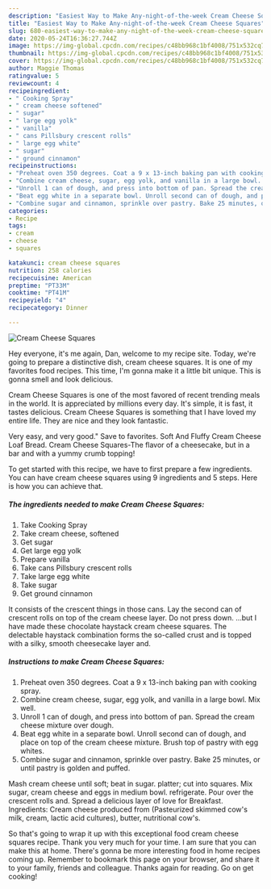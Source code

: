 ```yaml
---
description: "Easiest Way to Make Any-night-of-the-week Cream Cheese Squares"
title: "Easiest Way to Make Any-night-of-the-week Cream Cheese Squares"
slug: 680-easiest-way-to-make-any-night-of-the-week-cream-cheese-squares
date: 2020-05-24T16:36:27.744Z
image: https://img-global.cpcdn.com/recipes/c48bb968c1bf4008/751x532cq70/cream-cheese-squares-recipe-main-photo.jpg
thumbnail: https://img-global.cpcdn.com/recipes/c48bb968c1bf4008/751x532cq70/cream-cheese-squares-recipe-main-photo.jpg
cover: https://img-global.cpcdn.com/recipes/c48bb968c1bf4008/751x532cq70/cream-cheese-squares-recipe-main-photo.jpg
author: Maggie Thomas
ratingvalue: 5
reviewcount: 4
recipeingredient:
- " Cooking Spray"
- " cream cheese softened"
- " sugar"
- " large egg yolk"
- " vanilla"
- " cans Pillsbury crescent rolls"
- " large egg white"
- " sugar"
- " ground cinnamon"
recipeinstructions:
- "Preheat oven 350 degrees. Coat a 9 x 13-inch baking pan with cooking spray."
- "Combine cream cheese, sugar, egg yolk, and vanilla in a large bowl. Mix well."
- "Unroll 1 can of dough, and press into bottom of pan. Spread the cream cheese mixture over dough."
- "Beat egg white in a separate bowl. Unroll second can of dough, and place on top of the cream cheese mixture. Brush top of pastry with egg whites."
- "Combine sugar and cinnamon, sprinkle over pastry. Bake 25 minutes, or until pastry is golden and puffed."
categories:
- Recipe
tags:
- cream
- cheese
- squares

katakunci: cream cheese squares 
nutrition: 258 calories
recipecuisine: American
preptime: "PT33M"
cooktime: "PT41M"
recipeyield: "4"
recipecategory: Dinner

---
```



![Cream Cheese Squares](https://img-global.cpcdn.com/recipes/c48bb968c1bf4008/751x532cq70/cream-cheese-squares-recipe-main-photo.jpg)

Hey everyone, it's me again, Dan, welcome to my recipe site. Today, we're going to prepare a distinctive dish, cream cheese squares. It is one of my favorites food recipes. This time, I'm gonna make it a little bit unique. This is gonna smell and look delicious.

Cream Cheese Squares is one of the most favored of recent trending meals in the world. It is appreciated by millions every day. It's simple, it is fast, it tastes delicious. Cream Cheese Squares is something that I have loved my entire life. They are nice and they look fantastic.

Very easy, and very good.&#34; Save to favorites. Soft And Fluffy Cream Cheese Loaf Bread. Cream Cheese Squares-The flavor of a cheesecake, but in a bar and with a yummy crumb topping!


To get started with this recipe, we have to first prepare a few ingredients. You can have cream cheese squares using 9 ingredients and 5 steps. Here is how you can achieve that.

<!--inarticleads1-->

##### The ingredients needed to make Cream Cheese Squares:

1. Take  Cooking Spray
1. Take  cream cheese, softened
1. Get  sugar
1. Get  large egg yolk
1. Prepare  vanilla
1. Take  cans Pillsbury crescent rolls
1. Take  large egg white
1. Take  sugar
1. Get  ground cinnamon


It consists of the crescent things in those cans. Lay the second can of crescent rolls on top of the cream cheese layer. Do not press down. …but I have made these chocolate haystack cream cheese squares. The delectable haystack combination forms the so-called crust and is topped with a silky, smooth cheesecake layer and. 

<!--inarticleads2-->

##### Instructions to make Cream Cheese Squares:

1. Preheat oven 350 degrees. Coat a 9 x 13-inch baking pan with cooking spray.
1. Combine cream cheese, sugar, egg yolk, and vanilla in a large bowl. Mix well.
1. Unroll 1 can of dough, and press into bottom of pan. Spread the cream cheese mixture over dough.
1. Beat egg white in a separate bowl. Unroll second can of dough, and place on top of the cream cheese mixture. Brush top of pastry with egg whites.
1. Combine sugar and cinnamon, sprinkle over pastry. Bake 25 minutes, or until pastry is golden and puffed.


Mash cream cheese until soft; beat in sugar. platter; cut into squares. Mix sugar, cream cheese and eggs in medium bowl. refrigerate. Pour over the crescent rolls and. Spread a delicious layer of love for Breakfast. Ingredients: Cream cheese produced from (Pasteurized skimmed cow&#39;s milk, cream, lactic acid cultures), butter, nutritional cow&#39;s. 

So that's going to wrap it up with this exceptional food cream cheese squares recipe. Thank you very much for your time. I am sure that you can make this at home. There's gonna be more interesting food in home recipes coming up. Remember to bookmark this page on your browser, and share it to your family, friends and colleague. Thanks again for reading. Go on get cooking!
